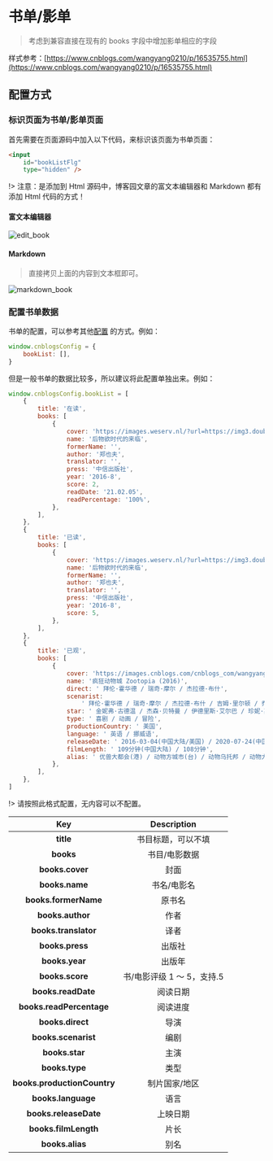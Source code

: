 # 书单/影单

> 考虑到兼容直接在现有的 books 字段中增加影单相应的字段

样式参考：[https://www.cnblogs.com/wangyang0210/p/16535755.html](https://www.cnblogs.com/wangyang0210/p/16535755.html)

## 配置方式

### 标识页面为书单/影单页面

首先需要在页面源码中加入以下代码，来标识该页面为书单页面：

```html
<input
    id="bookListFlg"
    type="hidden" />
```

!> 注意：是添加到 Html 源码中，博客园文章的富文本编辑器和 Markdown 都有添加 Html 代码的方式！

#### 富文本编辑器

![edit_book](https://cdn.jsdelivr.net/gh/wangyang0210/pic/imgs/project/cnblogs/reprinted_01.png)

#### Markdown

> 直接拷贝上面的内容到文本框即可。

![markdown_book](https://cdn.jsdelivr.net/gh/wangyang0210/pic/imgs/project/cnblogs/markdown-book.png)

### 配置书单数据

书单的配置，可以参考其他[配置](https://wangyang0210.github.io/cnblogs-theme/v2/#/Docs/Customization/bookList) 的方式。例如：

```javascript
window.cnblogsConfig = {
    bookList: [],
}
```

但是一般书单的数据比较多，所以建议将此配置单独出来。例如：

```javascript
window.cnblogsConfig.bookList = [
    {
        title: '在读',
        books: [
            {
                cover: 'https://images.weserv.nl/?url=https://img3.doubanio.com/view/subject/l/public/s29934992.jpg',
                name: '后物欲时代的来临',
                formerName: '',
                author: '郑也夫',
                translator: '',
                press: '中信出版社',
                year: '2016-8',
                score: 2,
                readDate: '21.02.05',
                readPercentage: '100%',
            },
        ],
    },
    {
        title: '已读',
        books: [
            {
                cover: 'https://images.weserv.nl/?url=https://img3.doubanio.com/view/subject/l/public/s29934992.jpg',
                name: '后物欲时代的来临',
                formerName: '',
                author: '郑也夫',
                translator: '',
                press: '中信出版社',
                year: '2016-8',
                score: 5,
            },
        ],
    },
    {
        title: '已观',
        books: [
            {
                cover: 'https://images.cnblogs.com/cnblogs_com/wangyang0210/2205307/o_230318061444_p2614500649.webp',
                name: '疯狂动物城 Zootopia (2016)',
                direct: ' 拜伦·霍华德 / 瑞奇·摩尔 / 杰拉德·布什',
                scenarist:
                    ' 拜伦·霍华德 / 瑞奇·摩尔 / 杰拉德·布什 / 吉姆·里尔顿 / 乔西·特立尼达 / 菲尔·约翰斯顿 / 珍妮弗·李',
                star: ' 金妮弗·古德温 / 杰森·贝特曼 / 伊德里斯·艾尔巴 / 珍妮·斯蕾特 / 内特·托伦斯 / 邦尼·亨特 / 唐·雷克 / 汤米·钟 / J·K·西蒙斯 / 奥克塔维亚·斯宾瑟 / 艾伦·图代克 / 夏奇拉 / 雷蒙德·S·佩尔西 / 德拉·萨巴 / 莫里斯·拉马奇 / 菲尔·约翰斯顿 / 约翰·迪·马吉欧 / 凯蒂·洛斯 / 吉塔·雷迪 / 杰西·科尔蒂 / 汤米·利斯特 / 乔希·达拉斯 / 瑞奇·摩尔 / 凯斯·索西 / 彼得·曼斯布里奇 / 拜伦·霍华德 / 杰拉德·布什 / 马克·史密斯 / 乔西·特立尼达 / 约翰·拉维尔 / 克里斯汀·贝尔 / 吉尔·科德斯 / 梅利莎·古德温',
                type: ' 喜剧 / 动画 / 冒险',
                productionCountry: ' 美国',
                language: ' 英语 / 挪威语',
                releaseDate: ' 2016-03-04(中国大陆/美国) / 2020-07-24(中国大陆重映)',
                filmLength: ' 109分钟(中国大陆) / 108分钟',
                alias: ' 优兽大都会(港) / 动物方城市(台) / 动物乌托邦 / 动物大都会 / Zootropolis',
            },
        ],
    },
]
```

!> 请按照此格式配置，无内容可以不配置。

|           **Key**           |      **Description**       |
| :-------------------------: | :------------------------: |
|          **title**          |     书目标题，可以不填     |
|          **books**          |       书目/电影数据        |
|       **books.cover**       |            封面            |
|       **books.name**        |        书名/电影名         |
|    **books.formerName**     |           原书名           |
|      **books.author**       |            作者            |
|    **books.translator**     |            译者            |
|       **books.press**       |           出版社           |
|       **books.year**        |           出版年           |
|       **books.score**       | 书/电影评级 1 ～ 5，支持.5 |
|     **books.readDate**      |          阅读日期          |
|  **books.readPercentage**   |          阅读进度          |
|      **books.direct**       |            导演            |
|     **books.scenarist**     |            编剧            |
|       **books.star**        |            主演            |
|       **books.type**        |            类型            |
| **books.productionCountry** |       制片国家/地区        |
|     **books.language**      |            语言            |
|    **books.releaseDate**    |          上映日期          |
|    **books.filmLength**     |            片长            |
|       **books.alias**       |            别名            |
